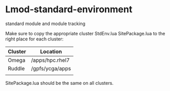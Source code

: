 # Lmod-standard-environment
standard module and module tracking

Make sure to copy the appropriate cluster StdEnv.lua SitePackage.lua to the right place for each cluster:

| Cluster | Location        |
|---------|-----------------|
| Omega   | /apps/hpc.rhel7 |
| Ruddle  | /gpfs/ycga/apps |
|         |                 |

SitePackage.lua should be the same on all clusters.
